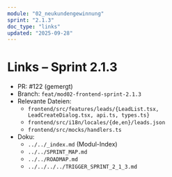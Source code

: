 ```yaml
---
module: "02_neukundengewinnung"
sprint: "2.1.3"
doc_type: "links"
updated: "2025-09-28"
---
```


# Links – Sprint 2.1.3

- PR: #122 (gemergt)
- Branch: `feat/mod02-frontend-sprint-2.1.3`
- Relevante Dateien:
  - `frontend/src/features/leads/{LeadList.tsx, LeadCreateDialog.tsx, api.ts, types.ts}`
  - `frontend/src/i18n/locales/{de,en}/leads.json`
  - `frontend/src/mocks/handlers.ts`
- Doku:
  - `../../_index.md` (Modul-Index)
  - `../../SPRINT_MAP.md`
  - `../../ROADMAP.md`
  - `../../../../TRIGGER_SPRINT_2_1_3.md`